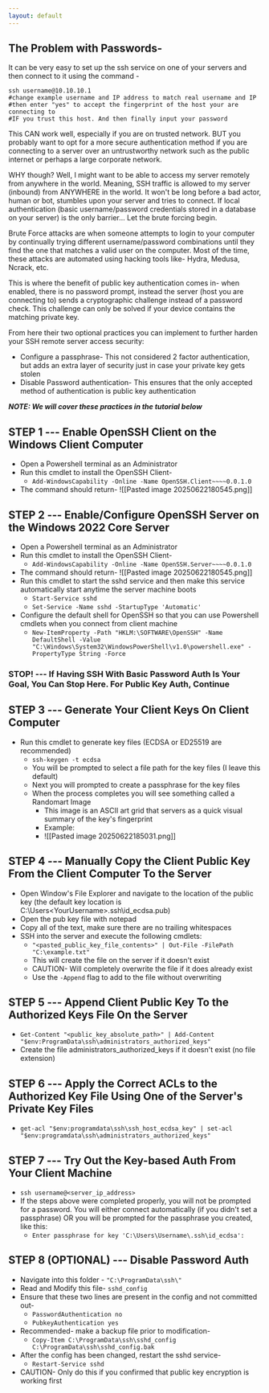 ```yaml
---
layout: default
---
```


## The Problem with Passwords-

It can be very easy to set up the ssh service on one of your servers and then connect to it using the command -

    ssh username@10.10.10.1
    #change example username and IP address to match real username and IP
    #then enter "yes" to accept the fingerprint of the host your are connecting to
    #IF you trust this host. And then finally input your password

This CAN work well, especially if you are on trusted network. BUT you probably want to opt for a more secure authentication method if you are connecting to a server over an untrustworthy network such as the public internet or perhaps a large corporate network.

WHY though? Well, I might want to be able to access my server remotely from anywhere in the world. Meaning, SSH traffic is allowed to my server (inbound) from ANYWHERE in the world. It won't be long before a bad actor, human or bot, stumbles upon your server and tries to connect. If local authentication (basic username/password credentials stored in a database on your server) is the only barrier... Let the brute forcing begin. 

Brute Force attacks are when someone attempts to login to your computer by continually trying different username/password combinations until they find the one that matches a valid user on the computer. Most of the time, these attacks are automated using hacking tools like- Hydra, Medusa, Ncrack, etc.

This is where the benefit of public key authentication comes in- when enabled, there is no password prompt, instead the server (host you are connecting to) sends a cryptographic challenge instead of a password check. This challenge can only be solved if your device contains the matching private key.

From here their two optional practices you can implement to further harden your SSH remote server access security:

- Configure a passphrase- This not considered 2 factor authentication, but adds an extra layer of security just in case your private key gets stolen 
- Disable Password authentication- This ensures that the only accepted method of authentication is public key authentication

***NOTE: We will cover these practices in the tutorial below***

## STEP 1 --- Enable OpenSSH Client on the Windows Client Computer

- Open a Powershell terminal as an Administrator
- Run this cmdlet to install the OpenSSH Client-
	- ```Add-WindowsCapability -Online -Name OpenSSH.Client~~~~0.0.1.0```
- The command should return-
	![[Pasted image 20250622180545.png]]


## STEP 2 --- Enable/Configure OpenSSH Server on the Windows 2022 Core Server

- Open a Powershell terminal as an Administrator
- Run this cmdlet to install the OpenSSH Client-
	- ```Add-WindowsCapability -Online -Name OpenSSH.Server~~~~0.0.1.0```
- The command should return-
	![[Pasted image 20250622180545.png]]
- Run this cmdlet to start the sshd service and then make this service automatically start anytime the server machine boots 
	- ```Start-Service sshd```
	- ```Set-Service -Name sshd -StartupType 'Automatic'```
- Configure the default shell for OpenSSH so that you can use Powershell cmdlets when you connect from client machine
	- ```New-ItemProperty -Path "HKLM:\SOFTWARE\OpenSSH" -Name DefaultShell -Value "C:\Windows\System32\WindowsPowerShell\v1.0\powershell.exe" -PropertyType String -Force```

### STOP! --- If Having SSH With Basic Password Auth Is Your Goal, You Can Stop Here. For Public Key Auth, Continue

## STEP 3 --- Generate Your Client Keys On Client Computer

- Run this cmdlet to generate key files (ECDSA or ED25519 are recommended)
	- ```ssh-keygen -t ecdsa```
	- You will be prompted to select a file path for the key files (I leave this default)
	- Next you will prompted to create a passphrase for the key files
	- When the process completes you will see something called a Randomart Image
		- This image is an ASCII art grid that servers as a quick visual summary of the key's fingerprint
		- Example:
		- ![[Pasted image 20250622185031.png]]

## STEP 4 --- Manually Copy the Client Public Key From the Client Computer To the Server

- Open Window's File Explorer and navigate to the location of the public key (the default key location is C:\Users\<YourUsername>\.ssh\id_ecdsa.pub)
- Open the pub key file with notepad
- Copy all of the text, make sure there are no trailing whitespaces
- SSH into the server and execute the following cmdlets:
	- ```"<pasted_public_key_file_contents>" | Out-File -FilePath "C:\example.txt"```
	- This will create the file on the server if it doesn't exist
	- CAUTION- Will completely overwrite the file if it does already exist
	- Use the ```-Append``` flag to add to the file without overwriting

## STEP 5 --- Append Client Public Key To the Authorized Keys File On the Server

- ```Get-Content "<public_key_absolute_path>" | Add-Content "$env:ProgramData\ssh\administrators_authorized_keys"```
- Create the file administrators_authorized_keys if it doesn't exist (no file extension)

## STEP 6 --- Apply the Correct ACLs to the Authorized Key File Using One of the Server's Private Key Files

- ```get-acl "$env:programdata\ssh\ssh_host_ecdsa_key" | set-acl "$env:programdata\ssh\administrators_authorized_keys"```

## STEP 7 --- Try Out the Key-based Auth From Your Client Machine

- ```ssh username@<server_ip_address>```
- If the steps above were completed properly, you will not be prompted for a password. You will either connect automatically (if you didn't set a passphrase) OR you will be prompted for the passphrase you created, like this:
	- ```Enter passphrase for key 'C:\Users\Username\.ssh\id_ecdsa':```

## STEP 8 (OPTIONAL) --- Disable Password Auth

- Navigate into this folder -  ```"C:\ProgramData\ssh\"```
- Read and Modify this file- ```sshd_config```
- Ensure that these two lines are present in the config and not committed out-
	- ```PasswordAuthentication no```
	- ```PubkeyAuthentication yes```
- Recommended- make a backup file prior to modification-
	- ```Copy-Item C:\ProgramData\ssh\sshd_config C:\ProgramData\ssh\sshd_config.bak```
- After the config has been changed, restart the sshd service-
	- ```Restart-Service sshd```
- CAUTION- Only do this if you confirmed that public key encryption is working first
